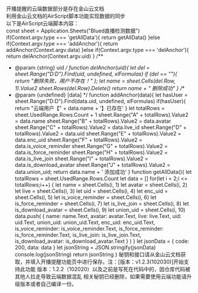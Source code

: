 开播提醒的云端数据部分是存在金山云文档<br>
利用金山云文档的AirScript脚本功能实现数据的同步<br>
以下是AirScript云端脚本内容： <br>
const sheet = Application.Sheets("Blued直播检测数据")<br>
if(Context.argv.type === 'getAllData'){
  return getAllData()
}else if(Context.argv.type === 'addAnchor'){
  return addAnchor(Context.argv.data)
}else if(Context.argv.type === 'delAnchor'){
  return delAnchor(Context.argv.uid)
}
/**
* @param {string} uid
*/
function delAnchor(uid){
  let del = sheet.Range("D:D").Find(uid, undefined, xlFormulas)
  if (del == ""){
    return "删除失败，用户不存在！"
  };
  let name = sheet.Cells(del.Row, 1).Value2
  sheet.Rows(del.Row).Delete()
  return name + " 删除成功"
}
/**
* @param {undefined} [data]
*/
function addAnchor(data){
  let hasUser = sheet.Range("D:D").Find(data.uid, undefined, xlFormulas)
  if(hasUser){
    return "云端用户【" + data.name + '】已存在'
  }
  let totalRows = sheet.UsedRange.Rows.Count + 1
  sheet.Range("A" + totalRows).Value2 = data.name
  sheet.Range("B" + totalRows).Value2 = data.avatar
  sheet.Range("C" + totalRows).Value2 = data.live_id
  sheet.Range("D" + totalRows).Value2 = data.uid
  sheet.Range("E" + totalRows).Value2 = data.enc_uid
  sheet.Range("F" + totalRows).Value2 = data.is_voice_reminder
  sheet.Range("G" + totalRows).Value2 = data.is_force_reminder
  sheet.Range("H" + totalRows).Value2 = data.is_live_join
  sheet.Range("I" + totalRows).Value2 = data.is_download_avatar
  sheet.Range("J" + totalRows).Value2 = data.union_uid;
  return data.name + ' 添加成功'
}
function getAllData(){
  let totalRows = sheet.UsedRange.Rows.Count
  let data = []
  for(let i = 2;i <= totalRows;i++)
  {
    let name = sheet.Cells(i, 1)
    let avatar = sheet.Cells(i, 2)
    let live = sheet.Cells(i, 3)
    let uid = sheet.Cells(i, 4)
    let enc_uid = sheet.Cells(i, 5)
    let is_voice_reminder = sheet.Cells(i, 6)
    let is_force_reminder = sheet.Cells(i, 7)
    let is_live_join = sheet.Cells(i, 8)
    let is_download_avatar = sheet.Cells(i, 9)
    let union_uid = sheet.Cells(i, 10)
    data.push(
      {
        name: name.Text,
        avatar: avatar.Text,
        live: live.Text,
        uid: uid.Text,
        union_uid: union_uid.Text,
        enc_uid: enc_uid.Text,
        is_voice_reminder: is_voice_reminder.Text,
        is_force_reminder: is_force_reminder.Text,
        is_live_join: is_live_join.Text,
        is_download_avatar: is_download_avatar.Text
      }
    )
  }
  let jsonData = {
    code: 200,
    data: data
  }
  let jsonString = JSON.stringify(jsonData)
  console.log(jsonString)
  return jsonString
}
秘钥和接口请从金山云文档获取，并填入开播提醒功能页中进行保存。注：[版本：v1.2.3(102030)]开始支持此功能
版本：1.2.2（102020）以及之前是写死在代码中的，因仓库代码被其他人拉走导致云端数据混乱
相关秘钥已经删除，如果需要使用云端功能请升级版本或者自己编译一份。
